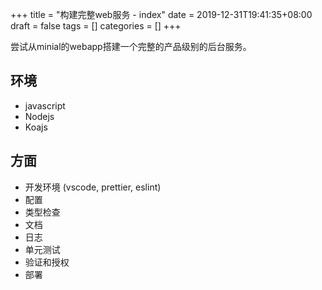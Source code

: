 +++
title = "构建完整web服务 - index"
date = 2019-12-31T19:41:35+08:00
draft = false
tags = []
categories = []
+++

尝试从minial的webapp搭建一个完整的产品级别的后台服务。

<!--more-->

## 环境
- javascript
- Nodejs
- Koajs

## 方面
- 开发环境 (vscode, prettier, eslint)
- 配置
- 类型检查
- 文档
- 日志
- 单元测试
- 验证和授权
- 部署
